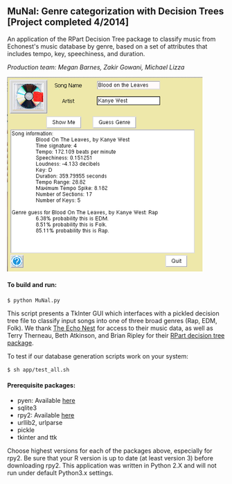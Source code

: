 ## MuNal: Genre categorization with Decision Trees [Project completed 4/2014]

An application of the RPart Decision Tree package to classify music from Echonest's music database by genre, based on a set of attributes that includes tempo, key, speechiness, and duration.

_Production team: Megan Barnes, Zakir Gowani, Michael Lizza_

<img src="GUI.png" alt="Graphical Interface"></img>

#### To build and run:
```
$ python MuNal.py
```
  This script presents a TkInter GUI which interfaces with a pickled decision tree file to classify input songs into one of three broad genres (Rap, EDM, Folk). We thank [The Echo Nest](http://echonest.com/) for access to their music data, as well as Terry Therneau, Beth Atkinson, and Brian Ripley for their [RPart decision tree package](http://cran.r-project.org/web/packages/rpart/index.html).


To test if our database generation scripts work on your system:
```
$ sh app/test_all.sh
```

#### Prerequisite packages:
- pyen: Available [here](https://github.com/plamere/pyen)
- sqlite3
- rpy2: Available [here](http://sourceforge.net/projects/rpy/files/rpy2/2.3.x/)
- urllib2, urlparse
- pickle
- tkinter and ttk

Choose highest versions for each of the packages above, especially for rpy2. Be sure that your R version is up to date (at least version 3) before downloading rpy2.
This application was written in Python 2.X and will not run under default Python3.x settings.

